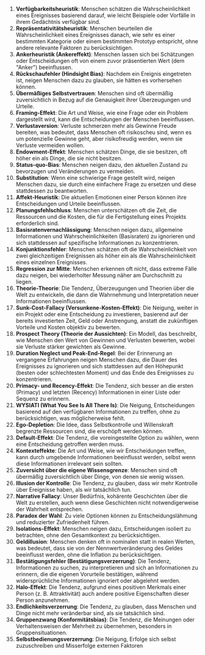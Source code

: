 1. **Verfügbarkeitsheuristik**: Menschen schätzen die Wahrscheinlichkeit eines Ereignisses basierend darauf, wie leicht Beispiele oder Vorfälle in ihrem Gedächtnis verfügbar sind.
2. **Repräsentativitätsheuristik**: Menschen beurteilen die Wahrscheinlichkeit eines Ereignisses danach, wie sehr es einer bestimmten Kategorie oder einem bestimmten Prototyp entspricht, ohne andere relevante Faktoren zu berücksichtigen.
3. **Ankerheuristik (Ankereffekt)**: Menschen lassen sich bei Schätzungen oder Entscheidungen oft von einem zuvor präsentierten Wert (dem "Anker") beeinflussen.
4. **Rückschaufehler (Hindsight Bias)**: Nachdem ein Ereignis eingetreten ist, neigen Menschen dazu zu glauben, sie hätten es vorhersehen können.
5. **Übermäßiges Selbstvertrauen**: Menschen sind oft übermäßig zuversichtlich in Bezug auf die Genauigkeit ihrer Überzeugungen und Urteile.
6. **Framing-Effekt**: Die Art und Weise, wie eine Frage oder ein Problem dargestellt wird, kann die Entscheidungen der Menschen beeinflussen.
7. **Verlustaversion**: Verluste schmerzen mehr als Gewinne Freude bereiten, was bedeutet, dass Menschen oft risikoscheu sind, wenn es um potenzielle Gewinne geht, aber risikofreudig werden, wenn sie Verluste vermeiden wollen.
8. **Endowment-Effekt**: Menschen schätzen Dinge, die sie besitzen, oft höher ein als Dinge, die sie nicht besitzen.
9. **Status-quo-Bias**: Menschen neigen dazu, den aktuellen Zustand zu bevorzugen und Veränderungen zu vermeiden.
10. **Substitution**: Wenn eine schwierige Frage gestellt wird, neigen Menschen dazu, sie durch eine einfachere Frage zu ersetzen und diese stattdessen zu beantworten.
11. **Affekt-Heuristik**: Die aktuellen Emotionen einer Person können ihre Entscheidungen und Urteile beeinflussen.
12. **Planungsfehlschluss**: Menschen unterschätzen oft die Zeit, die Ressourcen und die Kosten, die für die Fertigstellung eines Projekts erforderlich sind.
13. **Basisratenvernachlässigung**: Menschen neigen dazu, allgemeine Informationen und Wahrscheinlichkeiten (Basisraten) zu ignorieren und sich stattdessen auf spezifische Informationen zu konzentrieren.
14. **Konjunktionsfehler**: Menschen schätzen oft die Wahrscheinlichkeit von zwei gleichzeitigen Ereignissen als höher ein als die Wahrscheinlichkeit eines einzelnen Ereignisses.
15. **Regression zur Mitte**: Menschen erkennen oft nicht, dass extreme Fälle dazu neigen, bei wiederholter Messung näher am Durchschnitt zu liegen.
16. **Theorie-Theorie**: Die Tendenz, Überzeugungen und Theorien über die Welt zu entwickeln, die dann die Wahrnehmung und Interpretation neuer Informationen beeinflussen.
17. **Sunk-Cost-Fallacy (Versunkene-Kosten-Effekt)**: Die Neigung, weiter in ein Projekt oder eine Entscheidung zu investieren, basierend auf der bereits investierten Zeit, Geld oder Anstrengung, anstatt die zukünftigen Vorteile und Kosten objektiv zu bewerten.
18. **Prospect Theory (Theorie der Aussichten)**: Ein Modell, das beschreibt, wie Menschen den Wert von Gewinnen und Verlusten bewerten, wobei sie Verluste stärker gewichten als Gewinne.
19. **Duration Neglect und Peak-End-Regel**: Bei der Erinnerung an vergangene Erfahrungen neigen Menschen dazu, die Dauer des Ereignisses zu ignorieren und sich stattdessen auf den Höhepunkt (besten oder schlechtesten Moment) und das Ende des Ereignisses zu konzentrieren.
20. **Primacy- und Recency-Effekt**: Die Tendenz, sich besser an die ersten (Primacy) und letzten (Recency) Informationen in einer Liste oder Sequenz zu erinnern.
21. **WYSIATI (What You See Is All There Is)**: Die Neigung, Entscheidungen basierend auf den verfügbaren Informationen zu treffen, ohne zu berücksichtigen, was möglicherweise fehlt.
22. **Ego-Depletion**: Die Idee, dass Selbstkontrolle und Willenskraft begrenzte Ressourcen sind, die erschöpft werden können.
23. **Default-Effekt**: Die Tendenz, die voreingestellte Option zu wählen, wenn eine Entscheidung getroffen werden muss.
24. **Kontexteffekte**: Die Art und Weise, wie wir Entscheidungen treffen, kann durch umgebende Informationen beeinflusst werden, selbst wenn diese Informationen irrelevant sein sollten.
25. **Zuversicht über die eigene Wissensgrenze**: Menschen sind oft übermäßig zuversichtlich über Dinge, von denen sie wenig wissen.
26. **Illusion der Kontrolle**: Die Tendenz, zu glauben, dass wir mehr Kontrolle über Ereignisse haben, als wir tatsächlich tun.
27. **Narrative Fallacy**: Unser Bedürfnis, kohärente Geschichten über die Welt zu erstellen, auch wenn diese Geschichten nicht notwendigerweise der Wahrheit entsprechen.
28. **Paradox der Wahl**: Zu viele Optionen können zu Entscheidungslähmung und reduzierter Zufriedenheit führen.
29. **Isolations-Effekt**: Menschen neigen dazu, Entscheidungen isoliert zu betrachten, ohne den Gesamtkontext zu berücksichtigen.
30. **Geldillusion**: Menschen denken oft in nominalen statt in realen Werten, was bedeutet, dass sie von der Nennwertveränderung des Geldes beeinflusst werden, ohne die Inflation zu berücksichtigen.
31. **Bestätigungsfehler (Bestätigungsverzerrung)**: Die Tendenz, Informationen zu suchen, zu interpretieren und sich an Informationen zu erinnern, die die eigenen Vorurteile bestätigen, während widersprüchliche Informationen ignoriert oder abgelehnt werden.
32. **Halo-Effekt**: Die Tendenz, aufgrund eines positiven Merkmals einer Person (z. B. Attraktivität) auch andere positive Eigenschaften dieser Person anzunehmen.
33. **Endlichkeitsverzerrung**: Die Tendenz, zu glauben, dass Menschen und Dinge nicht mehr veränderbar sind, als sie tatsächlich sind.
34. **Gruppenzwang (Konformitätsbias)**: Die Tendenz, die Meinungen oder Verhaltensweisen der Mehrheit zu übernehmen, besonders in Gruppensituationen.
35. **Selbstbedienungsverzerrung**: Die Neigung, Erfolge sich selbst zuzuschreiben und Misserfolge externen Faktoren